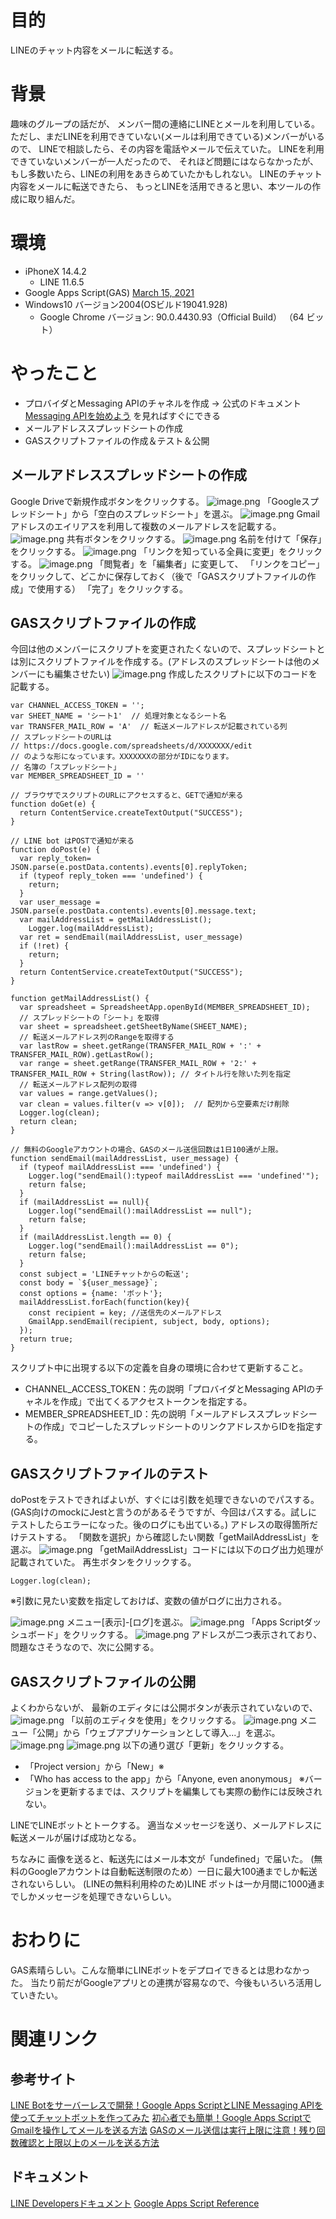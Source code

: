 <!--
title:   LINEボットでチャット内容をメールに転送する
tags:    gas,linebot,mail
id:      559a89e669d6633eaa80
private: false
-->
# 目的
LINEのチャット内容をメールに転送する。


# 背景
趣味のグループの話だが、
メンバー間の連絡にLINEとメールを利用している。
ただし、まだLINEを利用できていない(メールは利用できている)メンバーがいるので、
LINEで相談したら、その内容を電話やメールで伝えていた。
LINEを利用できていないメンバーが一人だったので、
それほど問題にはならなかったが、
もし多数いたら、LINEの利用をあきらめていたかもしれない。
LINEのチャット内容をメールに転送できたら、
もっとLINEを活用できると思い、本ツールの作成に取り組んだ。


# 環境
- iPhoneX 14.4.2
  - LINE 11.6.5
- Google Apps Script(GAS) [March 15, 2021](https://developers.google.com/apps-script/releases/#march_15_2021)
- Windows10 バージョン2004(OSビルド19041.928)
  - Google Chrome バージョン: 90.0.4430.93（Official Build） （64 ビット）


# やったこと
- プロバイダとMessaging APIのチャネルを作成 → 公式のドキュメント[Messaging APIを始めよう](https://developers.line.biz/ja/docs/messaging-api/getting-started/) を見ればすぐにできる
- メールアドレススプレッドシートの作成
- GASスクリプトファイルの作成＆テスト＆公開


## メールアドレススプレッドシートの作成
Google Driveで新規作成ボタンをクリックする。
![image.png](https://qiita-image-store.s3.ap-northeast-1.amazonaws.com/0/201344/a1bb7908-5a1e-c8ef-c867-93bb60171229.png)
「Googleスプレッドシート」から「空白のスプレッドシート」を選ぶ。
![image.png](https://qiita-image-store.s3.ap-northeast-1.amazonaws.com/0/201344/c465f4a7-77b5-4716-7fa2-3ddaa88f9143.png)
Gmailアドレスのエイリアスを利用して複数のメールアドレスを記載する。
![image.png](https://qiita-image-store.s3.ap-northeast-1.amazonaws.com/0/201344/ffa435dd-b1c3-64e9-6adb-81515d5965d7.png)
共有ボタンをクリックする。
![image.png](https://qiita-image-store.s3.ap-northeast-1.amazonaws.com/0/201344/3d1534bd-5002-a505-c531-7b7a8aca1103.png)
名前を付けて「保存」をクリックする。
![image.png](https://qiita-image-store.s3.ap-northeast-1.amazonaws.com/0/201344/f0456486-6a6b-0dc7-d2f4-2c33da8b5aa7.png)
「リンクを知っている全員に変更」をクリックする。
![image.png](https://qiita-image-store.s3.ap-northeast-1.amazonaws.com/0/201344/cb6d8e33-fc81-faa0-ae61-386361a0383b.png)
「閲覧者」を「編集者」に変更して、
「リンクをコピー」をクリックして、どこかに保存しておく（後で「GASスクリプトファイルの作成」で使用する）
「完了」をクリックする。


## GASスクリプトファイルの作成
今回は他のメンバーにスクリプトを変更されたくないので、スプレッドシートとは別にスクリプトファイルを作成する。(アドレスのスプレッドシートは他のメンバーにも編集させたい)
![image.png](https://qiita-image-store.s3.ap-northeast-1.amazonaws.com/0/201344/0f992c12-57a9-4dff-ede5-c464c193ff91.png)
作成したスクリプトに以下のコードを記載する。

```
var CHANNEL_ACCESS_TOKEN = '';
var SHEET_NAME = 'シート1'  // 処理対象となるシート名
var TRANSFER_MAIL_ROW = 'A'  // 転送メールアドレスが記載されている列
// スプレッドシートのURLは
// https://docs.google.com/spreadsheets/d/XXXXXXX/edit
// のような形になっています。XXXXXXXの部分がIDになります。
// 名簿の「スプレッドシート」
var MEMBER_SPREADSHEET_ID = ''

// ブラウザでスクリプトのURLにアクセスすると、GETで通知が来る
function doGet(e) {
  return ContentService.createTextOutput("SUCCESS");
}

// LINE bot はPOSTで通知が来る
function doPost(e) {
  var reply_token= JSON.parse(e.postData.contents).events[0].replyToken;
  if (typeof reply_token === 'undefined') {
    return;
  }
  var user_message = JSON.parse(e.postData.contents).events[0].message.text;
  var mailAddressList = getMailAddressList();
    Logger.log(mailAddressList);
  var ret = sendEmail(mailAddressList, user_message)
  if (!ret) {
    return;
  }
  return ContentService.createTextOutput("SUCCESS");
}

function getMailAddressList() {
  var spreadsheet = SpreadsheetApp.openById(MEMBER_SPREADSHEET_ID);
  // スプレッドシートの「シート」を取得
  var sheet = spreadsheet.getSheetByName(SHEET_NAME);
  // 転送メールアドレス列のRangeを取得する
  var lastRow = sheet.getRange(TRANSFER_MAIL_ROW + ':' + TRANSFER_MAIL_ROW).getLastRow();
  var range = sheet.getRange(TRANSFER_MAIL_ROW + '2:' + TRANSFER_MAIL_ROW + String(lastRow)); // タイトル行を除いた列を指定
  // 転送メールアドレス配列の取得
  var values = range.getValues();
  var clean = values.filter(v => v[0]);  // 配列から空要素だけ削除
  Logger.log(clean);
  return clean;
}

// 無料のGoogleアカウントの場合、GASのメール送信回数は1日100通が上限。
function sendEmail(mailAddressList, user_message) {
  if (typeof mailAddressList === 'undefined') {
    Logger.log("sendEmail():typeof mailAddressList === 'undefined'");
    return false;
  }
  if (mailAddressList == null){
    Logger.log("sendEmail():mailAddressList == null");
    return false;
  }
  if (mailAddressList.length == 0) {
    Logger.log("sendEmail():mailAddressList == 0");
    return false;
  }
  const subject = 'LINEチャットからの転送';
  const body = `${user_message}`;
  const options = {name: 'ボット'};
  mailAddressList.forEach(function(key){
    const recipient = key; //送信先のメールアドレス
    GmailApp.sendEmail(recipient, subject, body, options);
  });
  return true;
}
```

スクリプト中に出現する以下の定義を自身の環境に合わせて更新すること。
- CHANNEL_ACCESS_TOKEN：先の説明「プロバイダとMessaging APIのチャネルを作成」で出てくるアクセストークンを指定する。
- MEMBER_SPREADSHEET_ID：先の説明「メールアドレススプレッドシートの作成」でコピーしたスプレッドシートのリンクアドレスからIDを指定する。


## GASスクリプトファイルのテスト
doPostをテストできればよいが、すぐには引数を処理できないのでパスする。(GAS向けのmockにJestと言うのがあるそうですが、今回はパスする。試しにテストしたらエラーになった。後のログにも出ている。)
アドレスの取得箇所だけテストする。
「関数を選択」から確認したい関数「getMailAddressList」を選ぶ。
![image.png](https://qiita-image-store.s3.ap-northeast-1.amazonaws.com/0/201344/b47a62a1-a51f-626c-b956-322b52825cf5.png)
「getMailAddressList」コードには以下のログ出力処理が記載されていた。
再生ボタンをクリックする。

```
Logger.log(clean);
```
※引数に見たい変数を指定しておけば、変数の値がログに出力される。

![image.png](https://qiita-image-store.s3.ap-northeast-1.amazonaws.com/0/201344/32b76a2f-b2e9-b128-11cb-2442aeaa270c.png)
メニュー[表示]-[ログ]を選ぶ。
![image.png](https://qiita-image-store.s3.ap-northeast-1.amazonaws.com/0/201344/3b024533-8418-b362-8e43-764fdfe2090c.png)
「Apps Scriptダッシュボード」をクリックする。
![image.png](https://qiita-image-store.s3.ap-northeast-1.amazonaws.com/0/201344/6b5bb16e-60cb-0a3a-2c78-90766eab0848.png)
アドレスが二つ表示されており、問題なさそうなので、次に公開する。

## GASスクリプトファイルの公開
よくわからないが、
最新のエディタには公開ボタンが表示されていないので、
![image.png](https://qiita-image-store.s3.ap-northeast-1.amazonaws.com/0/201344/f46bdf2d-69f4-9b08-ba41-bc5bdfefc43a.png)
「以前のエディタを使用」をクリックする。
![image.png](https://qiita-image-store.s3.ap-northeast-1.amazonaws.com/0/201344/f6aa2f88-2f34-3ec5-7290-b07ed34d84ef.png)
メニュー「公開」から「ウェブアプリケーションとして導入...」を選ぶ。
![image.png](https://qiita-image-store.s3.ap-northeast-1.amazonaws.com/0/201344/2c51dff9-599e-d72c-85e8-e33c124bed2c.png)
![image.png](https://qiita-image-store.s3.ap-northeast-1.amazonaws.com/0/201344/d1f0b058-2994-bb1b-ad5f-fb06e83e680c.png)
以下の通り選び「更新」をクリックする。
- 「Project version」から「New」※
- 「Who has access to the app」から「Anyone, even anonymous」
※バージョンを更新するまでは、スクリプトを編集しても実際の動作には反映されない。

LINEでLINEボットとトークする。
適当なメッセージを送り、メールアドレスに転送メールが届けば成功となる。

ちなみに
画像を送ると、転送先にはメール本文が「undefined」で届いた。
(無料のGoogleアカウントは自動転送制限のため）一日に最大100通までしか転送されないらしい。
(LINEの無料利用枠のため)LINE ボットは一か月間に1000通までしかメッセージを処理できないらしい。


# おわりに
GAS素晴らしい。こんな簡単にLINEボットをデプロイできるとは思わなかった。
当たり前だがGoogleアプリとの連携が容易なので、今後もいろいろ活用していきたい。


# 関連リンク
## 参考サイト
[LINE Botをサーバーレスで開発！Google Apps ScriptとLINE Messaging APIを使ってチャットボットを作ってみた](https://devpixiv.hatenablog.com/entry/2016/11/14/150000)
[初心者でも簡単！Google Apps ScriptでGmailを操作してメールを送る方法](https://tonari-it.com/gas-gmail-sendemail/)
[GASのメール送信は実行上限に注意！残り回数確認と上限以上のメールを送る方法](https://auto-worker.com/blog/?p=2638#:~:text=%E7%84%A1%E6%96%99%E3%82%A2%E3%82%AB%E3%82%A6%E3%83%B3%E3%83%88%E3%81%AEGAS%E3%83%A1%E3%83%BC%E3%83%AB%E9%80%81%E4%BF%A1%E3%81%AF1%E6%97%A5100%E9%80%9A%E3%81%AE%E4%B8%8A%E9%99%90,-Google%20Apps%20Script&text=%E7%84%A1%E6%96%99%E3%81%AEGoogle%E3%82%A2%E3%82%AB%E3%82%A6%E3%83%B3%E3%83%88%E3%81%AE%E5%A0%B4%E5%90%88%E3%80%81GAS%E3%81%AE%E3%83%A1%E3%83%BC%E3%83%AB%E9%80%81%E4%BF%A1,100%E9%80%9A%E3%81%8C%E4%B8%8A%E9%99%90%E3%81%A7%E3%81%99%E3%80%82)


## ドキュメント
[LINE Developersドキュメント](https://developers.line.biz/ja/docs/)
[Google Apps Script Reference](https://developers.google.com/apps-script/reference)
